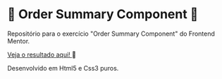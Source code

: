 # 🎵 Order Summary Component 🎵 #
Repositório para o exercício "Order Summary Component" do Frontend Mentor.

<a href="https://eytorlima.github.io/order_summary-fem" target="_blank"> Veja o resultado aqui! </a> 🔗

Desenvolvido em Html5 e Css3 puros.
